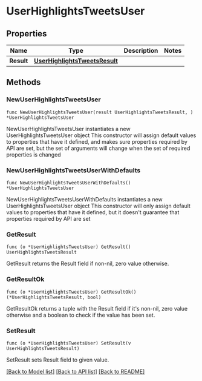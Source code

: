 # UserHighlightsTweetsUser

## Properties

Name | Type | Description | Notes
------------ | ------------- | ------------- | -------------
**Result** | [**UserHighlightsTweetsResult**](UserHighlightsTweetsResult.md) |  | 

## Methods

### NewUserHighlightsTweetsUser

`func NewUserHighlightsTweetsUser(result UserHighlightsTweetsResult, ) *UserHighlightsTweetsUser`

NewUserHighlightsTweetsUser instantiates a new UserHighlightsTweetsUser object
This constructor will assign default values to properties that have it defined,
and makes sure properties required by API are set, but the set of arguments
will change when the set of required properties is changed

### NewUserHighlightsTweetsUserWithDefaults

`func NewUserHighlightsTweetsUserWithDefaults() *UserHighlightsTweetsUser`

NewUserHighlightsTweetsUserWithDefaults instantiates a new UserHighlightsTweetsUser object
This constructor will only assign default values to properties that have it defined,
but it doesn't guarantee that properties required by API are set

### GetResult

`func (o *UserHighlightsTweetsUser) GetResult() UserHighlightsTweetsResult`

GetResult returns the Result field if non-nil, zero value otherwise.

### GetResultOk

`func (o *UserHighlightsTweetsUser) GetResultOk() (*UserHighlightsTweetsResult, bool)`

GetResultOk returns a tuple with the Result field if it's non-nil, zero value otherwise
and a boolean to check if the value has been set.

### SetResult

`func (o *UserHighlightsTweetsUser) SetResult(v UserHighlightsTweetsResult)`

SetResult sets Result field to given value.



[[Back to Model list]](../README.md#documentation-for-models) [[Back to API list]](../README.md#documentation-for-api-endpoints) [[Back to README]](../README.md)


